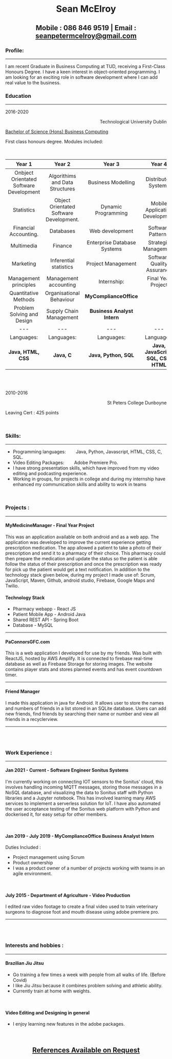 # <p align="center"> Sean McElroy </p>

## <p align="center"> Mobile : 086 846 9519 | Email : seanpetermcelroy@gmail.com</p>

### Profile:

---

I am recent Graduate in Business Computing at TUD, receiving a First-Class Honours Degree. I have a keen interest in object-oriented programming. I am looking for an exciting role in software development where I can add real value to the business.

### Education

---

2016-2020 <p align="right">Technological University Dublin</p>

[Bachelor of Science (Hons) Business Computing](https://www.tudublin.ie/study/undergraduate/courses/business-computing-tu914/)

First class honours degree. Modules included:

<br />

|                 Year 1                  |                 Year 2                  |           Year 3            |                Year 4                |
| :-------------------------------------: | :-------------------------------------: | :-------------------------: | :----------------------------------: |
| Onbject Orientated Software Development |     Algorithims and Data Structures     |     Business Modelling      |         Distributed Systems          |
|               Statistics                | Object Orientated Software Development. |     Dynamic Programming     |    Mobile Application Development    |
|          Financial Accounting.          |                Databases                |       Web development       |          Software Patterns           |
|               Multimedia                |                 Finance                 | Enterprise Database Systems |         Strategic Management         |
|                Marketing                |         Inferential statistics          |     Project Management      |      Software Quality Assurance      |
|          Management principles          |          Management accounting          |         Internship:         |          Final Year Project          |
|          Quantitative Methods           |        Organisational Behaviour         |   **MyComplianceOffice**    |                                      |
|       Problem Solving and Design        |         Supply Chain Management         | **Business Analyst Intern** |                                      |
|                   ---                   |                   ---                   |             ---             |                 ---                  |
|               Languages:                |               Languages:                |         Languages:          |              Languages:              |
|           **Java, HTML, CSS**           |               **Java, C**               |    **Java, Python, SQL**    | **Java, JavaScript, SQL, CSS, HTML** |

<br />
<br />

2010-2016 <p align="right">St Peters College Dunboyne</p>
Leaving Cert : 425 points

<br />

### Skills:

---

- Programming languages: &nbsp;&nbsp;&nbsp;&nbsp;&nbsp;&nbsp; Java, Python, Javascript, HTML, CSS, C, SQL.
- Video Editing Packages: &nbsp;&nbsp;&nbsp;&nbsp;&nbsp;&nbsp; Adobe Premiere Pro.
- I have strong presentation skills, which have improved from my video editing and podcasting experience.
- Working in groups, for projects in college and during my internship have enhanced my communication skills and ability to work in teams

<br/>

### Projects :

---

#### **MyMedicineManager - Final Year Project**

This was an application available on both android and as a web app.
The application was developed to improve the current experience getting prescription medication.
The app allowed a patient to take a photo of their prescription and send it to a pharmacy of their choice. This pharmacy could then prepare the medication and update the status so the patient is able follow the status of their prescription and once the prescription was ready for pick up the patient would get a text notification. In addition to the technology stack given below, during my project I made use of: Scrum, JavaScript, Maven, Github, android studio, Firebase, Google Maps and Twilio.

#### **Technology Stack**

- Pharmacy webapp - React JS
- Patient Mobile App - Android Java
- Shared REST API - Spring Boot
- Database - MySQL

---

#### **PaConnorsGFC.com**

This is a web application I developed for use by my friends. Was built with ReactJS, hosted by AWS Amplify. It is connected to firebase real-time database as well as Firebase Storage for storing images. The website contains player stats and stores planned events and has event countdown timer.

---

#### **Friend Manager**

I made this application in java for Android.
It allows user to store the names and numbers of friends in a list stored in an SQLite database.
Users can add new friends, find friends by searching their name or number and view all friends in a recyclerview.

---

<br />
<br />

### Work Experience :

---

#### **Jan 2021 - Current - Software Engineer Sonitus Systems**

I'm currently working on connecting IOT sensors to the Sonitus' cloud, this involves handling incoming MQTT messages, storing those messages in a NoSQL database, and visualizing the data to Sonitus staff with Python libraries and a Jupyter notebook. This has involved learning many AWS services to implement a serverless solution for IoT. I have also automated the user acceptance testing of the Sonitus web platform with Python and dockerised it, for easy setup for other members.

<br/>

#### **Jan 2019 - July 2019 - MyComplianceOffice Business Analyst Intern**

Duties Included :

- Project management using Scrum
- Product ownership
- I was a product owner of a number of projects working with teams in an agile environment.

<br/>

#### **July 2015 - Department of Agriculture - Video Production**

I edited raw video footage to create a final video used to train veterinary surgeons to diagnose foot and mouth disease using adobe premiere pro.

---

<br/>
<br />

### Interests and hobbies :

---

#### **Brazilian Jiu Jitsu**

- Go training a few times a week with people from all walks of life. (Before Covid)
- I like Jiu Jitsu because it combines problem solving and athletic ability.
- Currently train at home with weights.

<br />

#### Video Editing and Designing in general

- I enjoy learning new features in the adobe packages.

<br/>

## <ins><p align="center">References Available on Request</p></ins>
